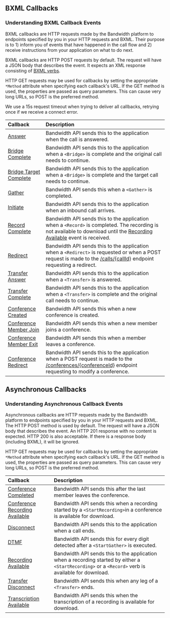 ## BXML Callbacks

###  Understanding BXML Callback Events
BXML callbacks are HTTP requests made by the Bandwidth platform to endpoints specified by you in your HTTP requests and BXML.  Their purpose
is to 1) inform you of events that have happened in the call flow and 2) receive instructions from your
application on what to do next.

BXML callbacks are HTTP POST requests by default.  The request will have a JSON body that describes the event.  It
expects an XML response consisting of [BXML verbs](../../about.md).

HTTP GET requests may be used for callbacks by setting the appropriate `*Method` attribute when specifying each
callback's URL.  If the GET method is used, the properties are passed as query parameters.  This can cause very long
URLs, so POST is the preferred method.

We use a 15s request timeout when trying to deliver all callbacks, retrying once if we receive a connect error.

| Callback                                          | Description                                                                                                                                                                                                  |
|:--------------------------------------------------|:-------------------------------------------------------------------------------------------------------------------------------------------------------------------------------------------------------------|
| [Answer](answer.md)                               | Bandwidth API sends this to the application when the call is answered.                                                                                                                                       |
| [Bridge Complete](bridgeComplete.md)              | Bandwidth API sends this to the application when a `<Bridge>` is complete and the original call needs to continue.                                                                                           |
| [Bridge Target Complete](bridgeTargetComplete.md) | Bandwidth API sends this to the application when a `<Bridge>` is complete and the target call needs to continue.                                                                                             |
| [Gather](gather.md)                               | Bandwidth API sends this when a `<Gather>` is completed.                                                                                                                                                     |
| [Initiate](initiate.md)                           | Bandwidth API sends this to the application when an inbound call arrives.                                                                                                                                    |
| [Record Complete](recordComplete.md)              | Bandwidth API sends this to the application when a `<Record>` is completed. The recording is not available to download until the [Recording Available](recordingAvailable.md) event is received.             |
| [Redirect](redirect.md)                           | Bandwidth API sends this to the application when a `<Redirect>` is requested or when a POST request is made to the [/calls/{callId}](../../methods/calls/postCallsCallId.md) endpoint requesting a redirect. |
| [Transfer Answer](transferAnswer.md)              | Bandwidth API sends this to the application when a `<Transfer>` is answered.                                                                                                                                 |
| [Transfer Complete](transferComplete.md)          | Bandwidth API sends this to the application when a `<Transfer>` is complete and the original call needs to continue.                                                                                         |
| [Conference Created](conferenceCreated.md)        | Bandwidth API sends this when a new conference is created.                                                                                                                                                   |
| [Conference Member Join](conferenceMemberJoin.md) | Bandwidth API sends this when a new member joins a conference.                                                                                                                                               |
| [Conference Member Exit](conferenceMemberExit.md) | Bandwidth API sends this when a member leaves a conference.                                                                                                                                                  |
| [Conference Redirect](conferenceRedirect.md)      | Bandwidth API sends this to the application when a POST request is made to the [/conferences/{conferenceId}](../../methods/conferences/postConferencesConferenceId.md) endpoint requesting to modify a conference. |

## Asynchronous Callbacks

###  Understanding Asynchronous Callback Events
Asynchronous callbacks are HTTP requests made by the Bandwidth platform to endpoints specified by you in your HTTP requests and
BXML.  The HTTP POST method is used by default.  The request will have a JSON body that describes the event.  An
HTTP 201 response with no content is expected.  HTTP 200 is also acceptable. If there is a response body (including BXML), it will be ignored.

HTTP GET requests may be used for callbacks by setting the appropriate `*Method` attribute when specifying each
callback's URL.  If the GET method is used, the properties are passed as query parameters.  This can cause very long
URLs, so POST is the preferred method.

| Callback                                       | Description                                                                                                                                         |
|:-----------------------------------------------|:----------------------------------------------------------------------------------------------------------------------------------------------------|
| [Conference Completed](conferenceCompleted.md) | Bandwidth API sends this after the last member leaves the conference.                                                                               |
| [Conference Recording Available](conferenceRecordingAvailable.md) | Bandwidth API sends this when a recording started by a `<StartRecording>`in a conference is available for download. |
| [Disconnect](disconnect.md)                    | Bandwidth API sends this to the application when a call ends.                                                                                       |
| [DTMF](dtmf.md)                                | Bandwidth API sends this for every digit detected after a `<StartGather>` is executed. |
| [Recording Available](recordingAvailable.md)   | Bandwidth API sends this to the application when a recording started by either a `<StartRecording>` or a `<Record>` verb is available for download. |
| [Transfer Disconnect](transferDisconnect.md)   | Bandwidth API sends this when any leg of a `<Transfer>` ends.                                                                                       |
| [Transcription Available](transcriptionAvailable.md) | Bandwidth API sends this when the transcription of a recording is available for download.                                        |
